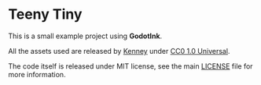 # Teeny Tiny

This is a small example project using **GodotInk**.

All the assets used are released by [Kenney](https://www.kenney.nl) under
[CC0 1.0 Universal](https://creativecommons.org/publicdomain/zero/1.0/).

The code itself is released under MIT license, see the main [LICENSE](/LICENSE)
file for more information.

